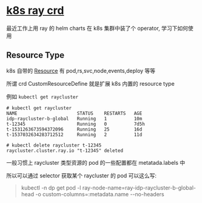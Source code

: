 # [k8s ray crd](/2022/07/k8s_ray_crd.md)

最近工作上用 ray 的 helm charts 在 k8s 集群中装了个 operator, 学习下如何使用

## Resource Type

k8s 自带的 [Resource](https://kubernetes.io/docs/reference/kubectl/#resource-types) 有 pod,rs,svc,node,events,deploy 等等

所谓 crd CustomResourceDefine 就是扩展 k8s 内置的 resource type

例如 `kubectl get raycluster`

```
# kubectl get raycluster
NAME                      STATUS    RESTARTS   AGE
idp-raycluster-b-global   Running   1          10m
t-12345                   Running   0          7d5h
t-1531263673594372096     Running   25         16d
t-1537032634283712512     Running   2          11d

# kubectl delete raycluster t-12345
raycluster.cluster.ray.io "t-12345" deleted
```

一般习惯上 raycluster 类型资源的 pod 的一些配置都在 metatada.labels 中

所以可以通过 selector 获取某个 raycluster 的 pod 可以这么写:

> kubectl -n dp get pod -l ray-node-name=ray-idp-raycluster-b-global-head -o custom-columns=:metadata.name --no-headers
